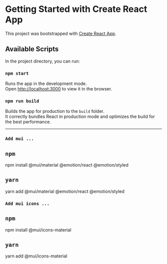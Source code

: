 # Getting Started with Create React App

This project was bootstrapped with [Create React App](https://github.com/facebook/create-react-app).

## Available Scripts

In the project directory, you can run:

### `npm start`

Runs the app in the development mode.\
Open [http://localhost:3000](http://localhost:3000) to view it in the browser.

### `npm run build`

Builds the app for production to the `build` folder.\
It correctly bundles React in production mode and optimizes the build for the best performance.

---

### `Add mui ...`

## `npm`

npm install @mui/material @emotion/react @emotion/styled

## `yarn`

yarn add @mui/material @emotion/react @emotion/styled

### `Add mui icons ...`

## `npm`

npm install @mui/icons-material

## `yarn`

yarn add @mui/icons-material
